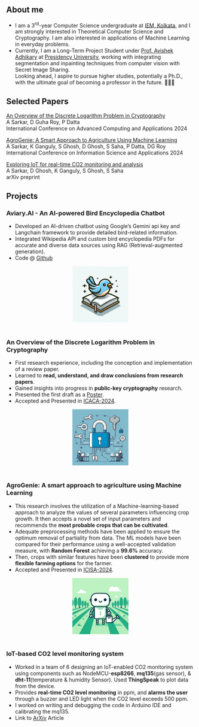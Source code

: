 ## About me
- I am a  3<sup>rd</sup>-year Computer Science undergraduate at [IEM, Kolkata](https://iem.edu.in/), and I am strongly interested in Theoretical Computer Science and Cryptography. I am also interested in applications of Machine Learning in everyday problems. <br>
- Currently, I am a Long-Term Project Student under [Prof. Avishek Adhikary](https://www.presiuniv.ac.in/web/staff.php?staffid=424) at [Presidency University](https://presiuniv.ac.in/web/), working with integrating segmentation and inpainting techniques from computer vision with Secret Image Sharing. <br>
Looking ahead, I aspire to pursue higher studies, potentially a Ph.D., with the ultimate goal of becoming a professor in the future. 👨🏼‍🏫

## Selected Papers
[An Overview of the Discrete Logarithm Problem in Cryptography](https://link.springer.com/chapter/10.1007/978-981-97-4799-3_10)<br>
A Sarkar, D Guha Roy, P Datta<br>
International Conference on Advanced Computing and Applications 2024

[AgroGenie: A Smart Approach to Agriculture Using Machine Learning](https://link.springer.com/chapter/10.1007/978-981-97-9839-1_17)<br>
A Sarkar, K Ganguly, S Ghosh, D Ghosh, S Saha, P Datta, DG Roy <br>
International Conference on Information Science and Applications 2024

[Exploring IoT for real-time CO2 monitoring and analysis](https://arxiv.org/abs/2308.03780)<br>
A Sarkar, D Ghosh, K Ganguly, S Ghosh, S Saha<br>
arXiv preprint

## Projects

### Aviary.AI - An AI-powered Bird Encyclopedia Chatbot
- Developed an AI-driven chatbot using Google’s Gemini api key and Langchain framework to provide detailed bird-related information.
- Integrated Wikipedia API and custom bird encyclopedia PDFs for accurate and diverse data sources using RAG (Retrieval-augmented generation).
- Code @ [Github](https://github.com/Abhiroop2004/Aviary.AI.git)
<div style="text-align: center;">
<img src="assets/birdenc.jpg" width="150" height="150">
</div>
<br>

### An Overview of the Discrete Logarithm Problem in Cryptography
- First research experience, including the conception and implementation of a review paper.
- Learned to **read, understand, and draw conclusions from research papers**.
- Gained insights into progress in **public-key cryptography** research.
- Presented the first draft as a [Poster](https://www.researchgate.net/publication/375287849_The_Discrete_Logarithm_Problem).
- Accepted and Presented in [ICACA-2024](https://csikolkata.org/ICACA2024/). <br>
<div style="text-align: center;">
<img src="assets/cryptoart.jfif" width="150" height="150">
</div>
<br>

### AgroGenie: A smart approach to agriculture using Machine Learning
- This research involves the utilization of a Machine-learning-based approach to analyze the values of several parameters influencing crop growth. It then accepts a novel set of input parameters and recommends the **most probable crops that can be cultivated**. 
- Adequate preprocessing methods have been applied to ensure the optimum removal of partiality from data. The ML models have been compared for their performance using a well-accepted validation measure, with **Random Forest** achieving a **99.6%** accuracy. 
- Then, crops with similar features have been **clustered** to provide more **flexible farming options** for the farmer. <br>
- Accepted and Presented in [ICISA-2024](https://sites.google.com/view/icisa2024). <br>
<div style="text-align: center;">
<img src="assets/agrogenieart.jfif" width="150" height="150">
</div>
<br>

### IoT-based CO2 level monitoring system
- Worked in a team of 6 designing an IoT-enabled CO2 monitoring system using components such as NodeMCU-**esp8266**, **mq135**(gas sensor), & **dht-11**(temperature & humidity Sensor). Used **ThingSpeak** to plot data from the device.
- Provides **real-time CO2 level monitoring** in ppm, and **alarms the user** through a buzzer and LED light when the CO2 level exceeds 500 ppm.
- I worked on writing and debugging the code in Arduino IDE and calibrating the mq135.
- Link to [ArXiv](https://arxiv.org/abs/2308.03780) Article
